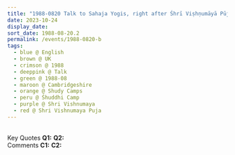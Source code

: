 ```yaml
---
title: "1988-0820 Talk to Sahaja Yogis, right after Śhrī Viṣhṇumāyā Pūjā (1 week before Rakṣhābandhan Day), Śhuddhi Camp (now The Hall, Shudy Camps Park), Shudy Camps, Cambridgeshire, UK"
date: 2023-10-24
display_date: 
sort_date: 1988-08-20.2
permalink: /events/1988-0820-b
tags:
  - blue @ English
  - brown @ UK
  - crimson @ 1988
  - deeppink @ Talk
  - green @ 1988-08
  - maroon @ Cambridgeshire
  - orange @ Shudy Camps
  - peru @ Śhuddhi Camp
  - purple @ Shri Vishnumaya
  - red @ Shri Vishnumaya Puja
---
```


<br>

<wave-list>
  <list-title color="DarkSeaGreen" width="55">Key Quotes</list-title>
  <list-item color="BlanchedAlmond" width="280"><b>Q1:</b> <i></i></list-item>
  <list-item color="Lavender" width="280"><b>Q2:</b> <i></i></list-item>
</wave-list>

<br>

<wave-list>
  <list-title color="DarkSeaGreen" width="55">Comments</list-title>
  <list-item color="BlanchedAlmond" width="280"><b>C1:</b> <i></i></list-item>
  <list-item color="Lavender" width="280"><b>C2:</b> <i></i></list-item>
</wave-list>
